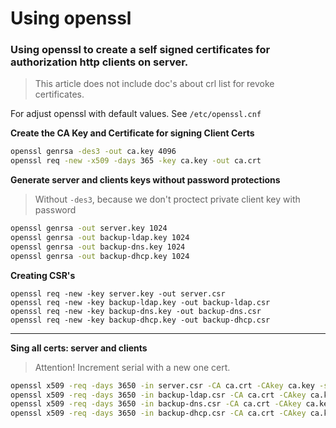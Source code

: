 # Using openssl

### Using openssl to create a self signed certificates for authorization http clients on server.

> This article does not include doc's about crl list for revoke certificates.

For adjust openssl with default values. See `/etc/openssl.cnf`


**Create the CA Key and Certificate for signing Client Certs**

```bash
openssl genrsa -des3 -out ca.key 4096
openssl req -new -x509 -days 365 -key ca.key -out ca.crt
```

**Generate server and clients keys without password protections**

> Without `-des3`, because we don't proctect private client key with password

```bash
openssl genrsa -out server.key 1024
openssl genrsa -out backup-ldap.key 1024
openssl genrsa -out backup-dns.key 1024
openssl genrsa -out backup-dhcp.key 1024
```

**Creating CSR's**

```
openssl req -new -key server.key -out server.csr
openssl req -new -key backup-ldap.key -out backup-ldap.csr
openssl req -new -key backup-dns.key -out backup-dns.csr
openssl req -new -key backup-dhcp.key -out backup-dhcp.csr
```
****

**Sing all certs: server and clients**

> Attention! Increment serial with a new one cert.

```bash
openssl x509 -req -days 3650 -in server.csr -CA ca.crt -CAkey ca.key -set_serial 01 -out server.crt
openssl x509 -req -days 3650 -in backup-ldap.csr -CA ca.crt -CAkey ca.key -set_serial 02 -out backup-ldap..crt
openssl x509 -req -days 3650 -in backup-dns.csr -CA ca.crt -CAkey ca.key -set_serial 03 -out backup-dns.crt
openssl x509 -req -days 3650 -in backup-dhcp.csr -CA ca.crt -CAkey ca.key -set_serial 04 -out backup-dhcp.crt
```
